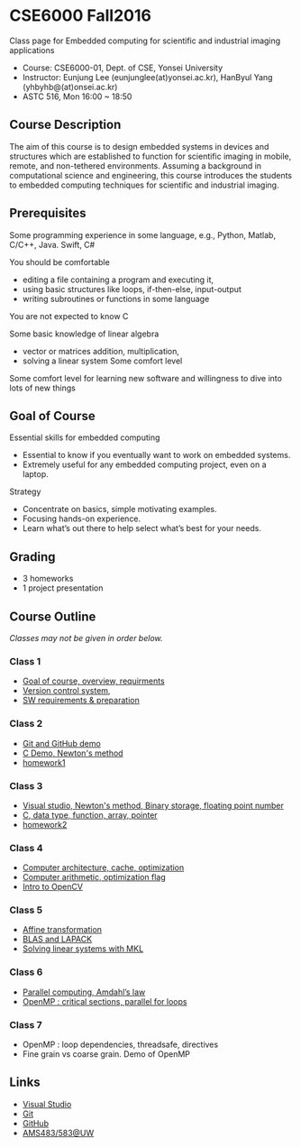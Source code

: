 # CSE6000 Fall2016
Class page for Embedded computing for scientific and industrial imaging applications

- Course: CSE6000-01, Dept. of CSE, Yonsei University
- Instructor: Eunjung Lee (eunjunglee(at)yonsei.ac.kr), HanByul Yang (yhbyhb@(at)onsei.ac.kr)
- ASTC 516, Mon 16:00 ~ 18:50

## Course Description
The aim of this course is to design embedded systems in devices and structures which are established to function for scientific imaging in mobile, remote, and non-tethered environments. Assuming a background in computational science and engineering, this course introduces the students to embedded computing techniques for scientific and industrial imaging.

## Prerequisites
Some programming experience in some language, e.g., Python, Matlab, C/C++, Java. Swift, C#

You should be comfortable
- editing a file containing a program and executing it,
- using basic structures like loops, if-then-else, input-output
- writing subroutines or functions in some language

You are not expected to know C

Some basic knowledge of linear algebra
- vector or matrices addition, multiplication,
- solving a linear system Some comfort level

Some comfort level for learning new software and willingness to dive into lots of new things

## Goal of Course
Essential skills for embedded computing
- Essential to know if you eventually want to work on embedded systems.
- Extremely useful for any embedded computing project, even on a laptop.

Strategy
- Concentrate on basics, simple motivating examples.
- Focusing hands-on experience.
- Learn what’s out there to help select what’s best for your needs.

## Grading
- 3 homeworks
- 1 project presentation

## Course Outline
*Classes may not be given in order below.*

### Class 1
 - [Goal of course, overview, requirments](slides/ec_siip_01.pdf)
 - [Version control system](slides/ec_siip_02.pdf),
 - [SW requirements & preparation](slides/ec_siip_00.pdf)

### Class 2
 - [Git and GitHub demo](slides/ec_siip_03.pdf)
 - [C Demo, Newton's method](slides/ec_siip_04.pdf)
 - [homework1](assignments/homework1/homework1.md)

### Class 3
 - [Visual studio, Newton's method, Binary storage, floating point number](slides/ec_siip_05.pdf)
 - [C, data type, function, array, pointer](slides/ec_siip_06.pdf)
 - [homework2](assignments/homework2/homework2.md)

### Class 4
 - [Computer architecture, cache, optimization](slides/ec_siip_07.pdf)
 - [Computer arithmetic, optimization flag](slides/ec_siip_08.pdf)
 - [Intro to OpenCV](slides/ec_siip_09.pdf)

### Class 5
 - [Affine transformation](slides/ec_siip_10.pdf)
 - [BLAS and LAPACK](slides/ec_siip_11.pdf)
 - [Solving linear systems with MKL](slides/ec_siip_12.pdf)

### Class 6
 - [Parallel computing, Amdahl’s law](slides/ec_siip_13.pdf)
 - [OpenMP : critical sections, parallel for loops](slides/ec_siip_14.pdf)

### Class 7
 - OpenMP : loop dependencies, threadsafe, directives
 - Fine grain vs coarse grain. Demo of OpenMP


## Links
 - [Visual Studio](https://www.visualstudio.com/)
 - [Git](https://git-scm.com/)
 - [GitHub](https://github.com/)
 - [AMS483/583@UW](http://faculty.washington.edu/rjl/classes/am583s2014/)
